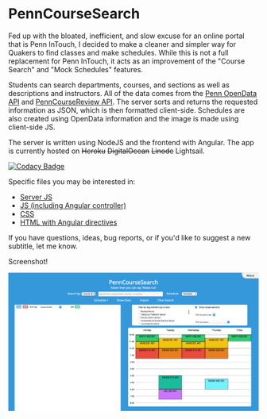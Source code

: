 # PennCourseSearch

Fed up with the bloated, inefficient, and slow excuse for an online portal that is Penn InTouch, I decided to make a cleaner and simpler way for Quakers to find classes and make schedules. While this is not a full replacement for Penn InTouch, it acts as an improvement of the "Course Search" and "Mock Schedules" features.

Students can search departments, courses, and sections as well as descriptions and instructors. All of the data comes from the [Penn OpenData API](https://esb.isc-seo.upenn.edu/8091/documentation/) and [PennCourseReview API](http://pennlabs.org/docs/pcr.html). The server sorts and returns the requested information as JSON, which is then formatted client-side. Schedules are also created using OpenData information and the image is made using client-side JS.

The server is written using NodeJS and the frontend with Angular. The app is currently hosted on ~~Heroku~~ ~~DigitalOcean~~ ~~Linode~~ Lightsail.

[![Codacy Badge](https://api.codacy.com/project/badge/grade/2ba7031e553e4126a95ff0e47d65a161)](https://www.codacy.com/app/benb116/PennCourseSearch)

Specific files you may be interested in:

* [Server JS](https://github.com/benb116/PennCourseSearch/blob/Angular/index.js)
* [JS (including Angular controller)](https://github.com/benb116/PennCourseSearch/tree/Angular/public/js)
* [CSS](https://github.com/benb116/PennCourseSearch/blob/Angular/public/css/index.css)
* [HTML with Angular directives](https://github.com/benb116/PennCourseSearch/blob/Angular/views/index.html)

If you have questions, ideas, bug reports, or if you'd like to suggest a new subtitle, let me know.

Screenshot!

![image](https://raw.githubusercontent.com/benb116/PennCourseSearch/master/Screenshot.png)